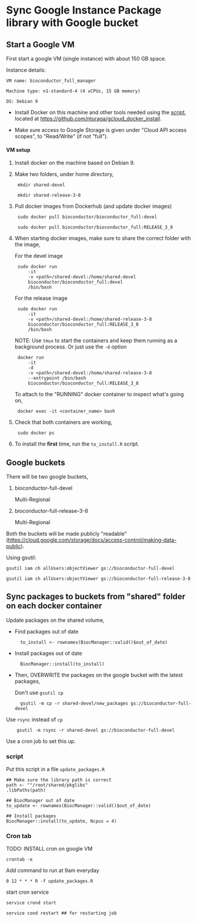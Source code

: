 # Sync Google Instance Package library with Google bucket

## Start a Google VM


First start a google VM (single instance) with about 150 GB space.

Instance details:

	VM name: bioconductor_full_manager

	Machine type: n1-standard-4 (4 vCPUs, 15 GB memory)

	OS: Debian 9

* Install Docker on this machine and other tools needed using the
[script](https://github.com/nturaga/gcloud_docker_install/blob/master/docker_install.sh),
located at https://github.com/nturaga/gcloud_docker_install.

* Make sure access to Google Storage is given under "Cloud API access
  scopes", to "Read/Write" (if not "full").


#### VM setup

1. Install docker on the machine based on Debian 9.

2. Make two folders, under home directory,

		mkdir shared-devel

		mkdir shared-release-3-8

3. Pull docker images from Dockerhub (and update docker images)

		sudo docker pull bioconductor/bioconductor_full:devel

		sudo docker pull bioconductor/bioconductor_full:RELEASE_3_8

4. When starting docker images, make sure to share the correct folder
   with the image,

   For the devel image

		sudo docker run
			-it
			-v <path>/shared-devel:/home/shared-devel
			bioconductor/bioconductor_full:devel
			/bin/bash


   For the release image

		sudo docker run
			-it
			-v <path>/shared-devel:/home/shared-release-3-8
			bioconductor/bioconductor_full:RELEASE_3_8
			/bin/bash


   NOTE: Use `tmux` to start the containers and keep them running as a
   background process. Or just use the `-d` option

		docker run
			-it
			-d
			-v <path>/shared-devel:/home/shared-release-3-8
			--entrypoint /bin/bash
			bioconductor/bioconductor_full:RELEASE_3_8

	To attach to the "RUNNING" docker container to inspect what's going on,

		docker exec -it <container_name> bash


5. Check that both containers are working,

		sudo docker ps

6. To install the **first** time, run the `to_install.R` script.


## Google buckets

There will be two google buckets,

1. bioconductor-full-devel

	Multi-Regional

2. bioconductor-full-release-3-8

	Multi-Regional


Both the buckets will be made publicly "readable"
(https://cloud.google.com/storage/docs/access-control/making-data-public).

Using gsutil:

	gsutil iam ch allUsers:objectViewer gs://bioconductor-full-devel

	gsutil iam ch allUsers:objectViewer gs://bioconductor-full-release-3-8


## Sync packages to buckets from "shared" folder on each docker container


Update packages on the shared volume,

* Find packages out of date

		to_install <- rownames(BiocManager::valid()$out_of_date)

* Install packages out of date

		BiocManager::install(to_install)

* Then, OVERWRITE the packages on the google bucket with the latest
  packages,

  Don't use  `gsutil cp`

		gsutil -m cp -r shared-devel/new_packages gs://bioconductor-full-devel

 Use `rsync` instead of `cp`

		gsutil -m rsync -r shared-devel gs://bioconductor-full-devel

  Use a cron job to set this up.


### script

Put this script in a file `update_packages.R`

```{r}
## Make sure the library path is correct
path <- ""/root/shared/pkglibs"
.libPaths(path)

## BiocManager out of date
to_update <- rownames(BiocManager::valid()$out_of_date)

## Install packages
BiocManager::install(to_update, Ncpus = 4)
```


### Cron tab

TODO: INSTALL cron on google VM

```
crontab -e
```

Add command to run at 9am everyday

```
0 12 * * * R -f update_packages.R
```

start cron service

```
service crond start

service cond restart ## for restarting job
```
